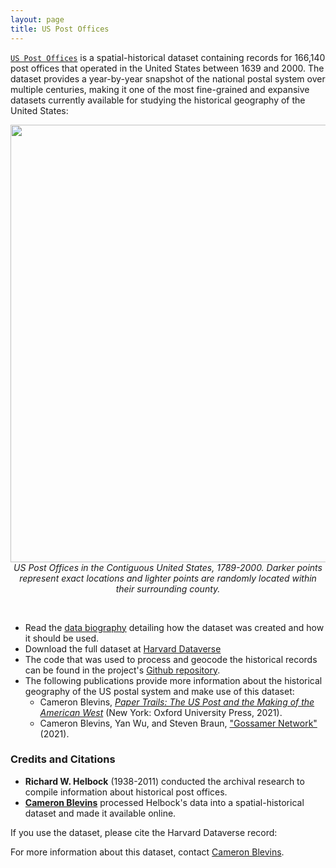 ```yaml
---
layout: page
title: US Post Offices
---
```


[`US Post Offices`](https://doi.org/10.7910/DVN/NUKCNA) is a spatial-historical dataset containing records for 166,140 post offices that operated in the United States between 1639 and 2000. The dataset provides a year-by-year snapshot of the national postal system over multiple centuries, making it one of the most fine-grained and expansive datasets currently available for studying the historical geography of the United States:

<p style="text-align: center;"><img src="{{site.baseurl}}/images/usa-just-pos-4fps-800width.gif" width="700" align="center">
<i>US Post Offices in the Contiguous United States, 1789-2000. Darker points represent exact locations and lighter points are randomly located within their surrounding county.</i></p>
<br>

- Read the [data biography]({{site.baseurl}}/data-biography) detailing how the dataset was created and how it should be used.
- Download the full dataset at [Harvard Dataverse](https://doi.org/10.7910/DVN/NUKCNA)
- The code that was used to process and geocode the historical records can be found in the project's [Github repository](https://github.com/cblevins/us-post-offices).
- The following publications provide more information about the historical geography of the US postal system and make use of this dataset:
  - Cameron Blevins, *[Paper Trails: The US Post and the Making of the American West](https://global.oup.com/academic/product/paper-trails-9780190053673)* (New York: Oxford University Press, 2021).
  - Cameron Blevins, Yan Wu, and Steven Braun, ["Gossamer Network"](https://gossamernetwork.com/) (2021).

### Credits and Citations

- **Richard W. Helbock** (1938-2011) conducted the archival research to compile information about historical post offices. 
- [**Cameron Blevins**](https://cameronblevins.org) processed Helbock's data into a spatial-historical dataset and made it available online.

If you use the dataset, please cite the Harvard Dataverse record:

<script src="https://dataverse.harvard.edu/resources/js/widgets.js?persistentId=doi:10.7910/DVN/NUKCNA&amp;dvUrl=https://dataverse.harvard.edu&amp;widget=citation&amp;heightPx=150"></script>

For more information about this dataset, contact [Cameron Blevins](mailto:cameron.blevins@ucdenver.edu).
